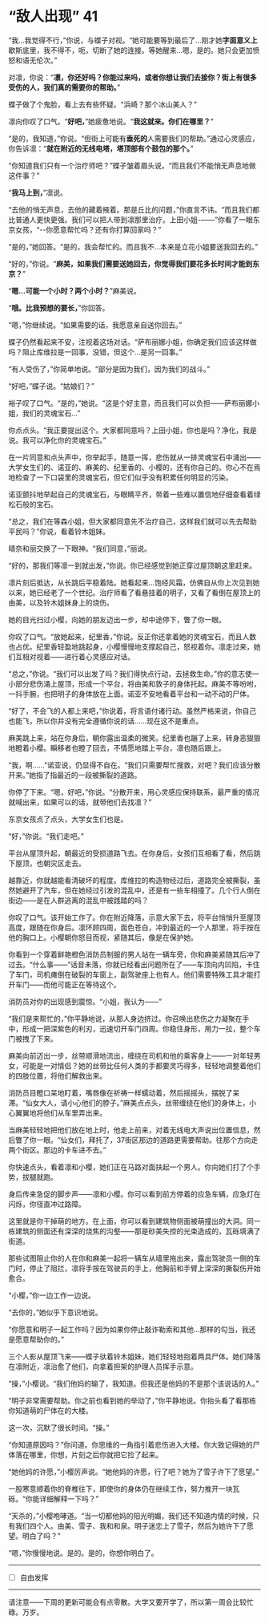 # “敌人出现” 41

“我...我觉得不行，”你说，与蝶子对视。“她可能要等到最后了...刚才她**字面意义上**歇斯底里，我不得不，呃，切断了她的连接。等她醒来...嗯，是的。她只会更加愤怒和语无伦次。”

对凛，你说：“**凛，你还好吗？你能过来吗，或者你想让我们去接你？街上有很多受伤的人，我们真的需要你的帮助。**”

蝶子做了个鬼脸，看上去有些怀疑。“浜崎？那个冰山美人？”

凛向你叹了口气。“**好吧，**”她疲惫地说。“**我这就来。你们在哪里？**”

“是的，我知道，”你说。“但街上可能有**垂死的**人需要我们的帮助。”通过心灵感应，你告诉凛：“**就在附近的无线电塔，塔顶部有个鼓包的那个。**”

“你知道我们只有一个治疗师吧？”蝶子皱着眉头说。“而且我们不能悄无声息地做这件事？”

“**我马上到，**”凛说。

“去他的悄无声息，去他的藏着掖着。那是丘比的问题，”你直言不讳。“而且我们都比普通人更快更强。我们可以把人带到凛那里治疗。上田小姐-——”你看了一眼东京女孩，“--你愿意帮忙吗？还有你打算回家吗？”

“是的，”她回答。“是的，我会帮忙的。而且我不...本来是立花小姐要送我回去的。”

“好的，”你说。“**麻美，如果我们需要送她回去，你觉得我们要花多长时间才能到东京？**”

“**嗯...可能一个小时？两个小时？**”麻美说。

“**哦。比我预想的要长，**”你回答。

“嗯，”你继续说。“如果需要的话，我愿意亲自送你回去。”

蝶子仍然看起来不安，注视着这场对话。“萨布丽娜小姐，你确定我们应该这样做吗？阻止库维拉是一回事，没错，但这个...是另一回事。”

“有人受伤了，”你简单地说。“部分是因为我们，因为我们的战斗。”

“好吧，”蝶子说。“姑娘们？”

裕子叹了口气。“是的，”她说。“这是个好主意，而且我们可以负担——萨布丽娜小姐，我们的灵魂宝石...”

你点点头。“我正要提出这个。大家都同意吗？上田小姐，你也是吗？净化，我是说。我可以净化你的灵魂宝石。”

在一片同意和点头声中，你举起手，随意一挥，悲伤就从一排灵魂宝石中涌出——大学女生们的、诺亚的、麻美的、纪里香的、小樱的，还有你自己的。你心不在焉地检查了一下口袋里的灵魂宝石，但它们似乎没有积累任何明显的污染。

诺亚颤抖地举起自己的灵魂宝石，与眼睛平齐，带着一些难以置信地仔细查看着绿松石般的宝石。

“总之，我们在等森小姐，但大家都同意先不治疗自己，这样我们就可以先去帮助平民吗？”你说，看着铃木姐妹。

晴奈和丽交换了一下眼神。“我们同意，”丽说。

“好的，那我们等凛一到就出发，”你说。你已经感觉到她正穿过屋顶朝这里赶来。

凛片刻后抵达，从长跳后平稳着陆。她看起来...饱经风霜，仿佛自从你上次见到她以来，她已经老了一个世纪。治疗师看了看悬挂着的明子，又看了看倒在屋顶上的由美，以及铃木姐妹身上的烧伤。

她的目光扫过小樱，向她的朋友迈出一步，却中途停下，瞥了你一眼。

你叹了口气。“放她起来，纪里香，”你说。反正你还拿着她的灵魂宝石，而且人数也占优。纪里香轻盈地跳起身，小樱慢慢地支撑起自己，怒视着你。凛走过来，她们互相对视着——进行着心灵感应对话。

“总之，”你说。“我们可以出发了吗？我们得快点行动，去拯救生命。”你的意志使一小部分悲伤涌上屋顶，形成一个平台，将由美和敦子的身体托起。麻美不等吩咐，一抖手腕，也把明子的身体放在上面。诺亚不安地看着平台和一动不动的尸体。

“好了，不会飞的人都上来吧，”你说着，将言语付诸行动。虽然严格来说，你自己也能飞，所以你并没有完全遵循你说的话......现在这不是重点。

麻美跳上来，站在你身后，朝你露出温柔的微笑。纪里香也蹦了上来，转身恶狠狠地瞪着小樱。瞬移者也瞪了回去，不情愿地踏上平台，凛也随后跟上。

“我，啊......”诺亚说，仍显得不自在。“我们只需要帮忙搜救，对吧？我们应该分散开来。”她指了指最近的一段被撕裂的道路。

你停了下来。“嗯，好吧，”你说。“分散开来，用心灵感应保持联系，最严重的情况就喊出来，如果可以的话，就带他们去找凛？”

东京女孩点了点头，大学女生们也是。

“好，”你说。“我们走吧。”

平台从屋顶升起，朝最近的受损道路飞去。在你身后，女孩们互相看了看，然后跳下屋顶，也朝灾区走去。

越靠近，你就越能看清破坏的程度。库维拉的构造物经过后，道路完全被撕裂，虽然她避开了汽车，但在她经过引发的混乱中，还是有一些车相撞了。几个行人倒在街边——是在人群逃离的混乱中被践踏的吗？

你叹了口气。该开始工作了。你在附近降落，示意大家下去，将平台悄悄升至屋顶高度，跟随在你身后。凛环顾四周，面色苍白，冲到最近的一个人那里，将手按在他的胸口上。小樱朝你怒目而视，紧随其后，像是在保护她。

你看到一个穿着鲜艳橙色消防员制服的男人站在一辆车旁，你和麻美紧随其后冲了过去。“什么事——”话音未落，你就已经看出问题所在了——车顶向内凹陷，卡住了车门，司机瘫倒在破裂的车窗上，副驾驶座上也有人。他们需要特殊工具才能打开车门——而他可能正在等待这个。

消防员对你的出现感到震惊。“小姐，我认为——”

“我们是来帮忙的，”你平静地说，从那人身边挤过。你召唤出悲伤之力凝聚在手中，形成一把深紫色的利刃，迅速切开车门四周。你稳住身形，用力一拉，整个车门被拽了下来。

麻美向前迈出一步，丝带顺滑地流出，缠绕在司机和他的乘客身上——一对年轻男女，可能是一对情侣？她的丝带比任何人类的手都要灵巧得多，轻轻地调整着他们的四肢位置，将他们解救出来。

消防员目瞪口呆地盯着，嘴唇像在祈祷一样蠕动着，然后摇摇头，摆脱了呆滞。“仙女大人，请小心他们的脖子。”麻美点点头，丝带缠绕在他们的身体上，小心翼翼地将他们从车里弄出来。

当麻美轻轻地把他们放在地上时，他走上前来，对着无线电大声说出位置信息，然后瞥了你一眼。“仙女们，拜托了，37街区那边的道路更需要帮助。往那个方向走两个街区。那边的卡车进不去。”

你快速点头，看着凛和小樱，她们正在马路对面扶起一个男人。你向她们打了个手势，拔腿就跑。

身后传来急促的脚步声——凛和小樱。你可以看到前方停着的应急车辆，应急灯在闪烁，你径直冲过路障。

这里就是你干掉萌的地方。在上面，你可以看到建筑物侧面被萌撞出的大洞。同一栋建筑的侧面还有深深的烧焦的沟壑——那是砂美失控的光束造成的，瓦砾填满了街道。

那些试图阻止你的人在你和麻美一起将一辆车从墙里拖出来，露出驾驶员一侧的车门时，停止了阻拦，凛将手按在驾驶员的手上，他胸前和手臂上深深的撕裂伤开始愈合。

“小樱，”你一边工作一边说。

“去你的，”她似乎下意识地说。

“你愿意和明子一起工作吗？因为如果你停止敲诈勒索和其他…那样的勾当，我还是愿意帮助你的。”

三个人影从屋顶飞来——蝶子驮着铃木姐妹，她们轻轻地抱着两具尸体。她们降落在凛附近，凛治愈了他们，向拿着担架的护理人员挥手示意。

“操，”小樱说。“我们他妈的输了，我知道。但我还是他妈的不是那个该说话的人。”

“明子非常需要帮助。你之前也看到她的举动了，”你平静地说。你抬头看了看那栋你知道萌的尸体在的大楼。

这一次，沉默了很长时间。“操。”

“你知道原因吗？”你问道。你思维的一角指引着悲伤进入大楼。你大致记得她的尸体落在哪里，你想，片刻之后你就把它捡了起来。

“她他妈的许愿，”小樱厉声说。“她他妈的许愿，行了吧？她为了雪子许下了愿望。”

一股寒意顺着你的脊椎往下，即使你的身体仍在继续工作，努力推开一块瓦砾。“你能详细解释一下吗？”

“天杀的，”小樱咆哮道。“当一切都他妈的阳光明媚，我们还不知道内情的时候，只有我们四个人。由美、雪子、我和和泉。明子迷恋上了雪子，然后为她许下了愿望。明白了吗？”

“嗯，”你慢慢地说。是的。是的，你想你明白了。

---

- [ ] 自由发挥

---

请注意——下周的更新可能会有点零散。大学又要开学了，所以第一周会比较忙碌。万岁。
